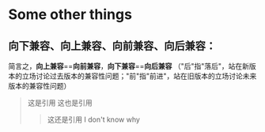 # Some other things

## 向下兼容、向上兼容、向前兼容、向后兼容：

简言之，**向上兼容**==**向前兼容**，**向下兼容**==**向后兼容** （"后"指"落后"，站在新版本的立场讨论过去版本的兼容性问题；"前"指"前进"，站在旧版本的立场讨论未来版本的兼容性问题）

>这是引用
>这也是引用
>>这还是引用
I don't know why




